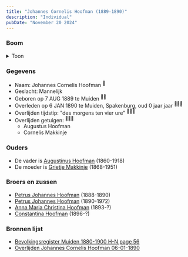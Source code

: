```yaml
---
title: "Johannes Cornelis Hoofman (1889-1890)"
description: "Individual"
pubDate: "November 20 2024"
---
```


### Boom
<details><summary>Toon</summary>

![test](https://www.plantuml.com/plantuml/svg/ZPBVJy8m4CVV-rTSvC4d4yRY68GGWG1AeX8LNqctdL3NjQJNXH33_-uDff2Og7rfSp--zxcxtf2NpfU55fGhiv5E5f38D5yvMvfiPBLru9qqn2uqNgnLXf0gbseylh7O-1qKM2Jew6WYZmwjtsrGdAccMXB1Xm20eNKPkfUrIdE3HBrU8PNfzo4KUo4kONueHUAOSJ4eLoLvPKg2MslV2cakG1BSDVcq0HhZS78z6RBonvj2dUsXrqraibicrdkDtJu4CJoFvtn5JPWwASljMIZbfTPBQR9bwYnHOfc8SrenF8vU8EXmydt9NHbcgu6cJg5_HxYNENVtZYUSc74cmt4u3d_1QKKmc3zLED_IV-84RHWifenp7S0hQZh7wNMtc6NAhAgu5imM3wmTjmzKauegX8PMgxNVeTPsosHxKG_lwggE43N-oL1dig5o1P7uAZUpQscO2aRM6TJgvrQ22BvN-lTswixYkFFlQKGm6rHDTfgdtOWRD1d_uqy0)
</details>

### Gegevens
- Naam: Johannes Cornelis Hoofman <sup><a href="../s00009/" style="text-decoration:none" title="Overlijden Johannes Cornelis Hoofman 06-01-1890 ">:link:</a></sup>
- Geslacht: Mannelijk
- Geboren op 7 AUG 1889 te Muiden <sup><a href="../s00009/" style="text-decoration:none" title="Overlijden Johannes Cornelis Hoofman 06-01-1890 ">:link:</a><a href="../s00013/" style="text-decoration:none" title="Bevolkingsregister Muiden 1880-1900 H-N page 56">:link:</a></sup>
- Overleden op 6 JAN 1890 te Muiden, Spakenburg, oud 0 jaar jaar <sup><a href="../s00009/" style="text-decoration:none" title="Overlijden Johannes Cornelis Hoofman 06-01-1890 ">:link:</a><a href="../s00010/" style="text-decoration:none" title="De Standaard 21-01-1890">:link:</a><a href="../s00013/" style="text-decoration:none" title="Bevolkingsregister Muiden 1880-1900 H-N page 56">:link:</a></sup>
- Overlijden tijdstip: "des morgens ten vier ure" <sup><a href="../s00009/" style="text-decoration:none" title="Overlijden Johannes Cornelis Hoofman 06-01-1890 ">:link:</a><a href="../s00010/" style="text-decoration:none" title="De Standaard 21-01-1890">:link:</a><a href="../s00013/" style="text-decoration:none" title="Bevolkingsregister Muiden 1880-1900 H-N page 56">:link:</a></sup>
- Overlijden getuigen: <sup><a href="../s00009/" style="text-decoration:none" title="Overlijden Johannes Cornelis Hoofman 06-01-1890 ">:link:</a><a href="../s00010/" style="text-decoration:none" title="De Standaard 21-01-1890">:link:</a><a href="../s00013/" style="text-decoration:none" title="Bevolkingsregister Muiden 1880-1900 H-N page 56">:link:</a></sup>
  - Augustus Hoofman
  - Cornelis Makkinje

### Ouders
- De vader is [Augustinus Hoofman](../i00007/) (1860-1918)
- De moeder is [Grietje Makkinje](../i00008/) (1868-1951)

### Broers en zussen
- [Petrus Johannes Hoofman](../i00015/) (1888-1890)
- [Petrus Johannes Hoofman](../i00005/) (1890-1972)
- [Anna Maria Christina Hoofman](../i00012/) (1893-?)
- [Constantina Hoofman](../i00011/) (1896-?)

### Bronnen lijst
- [Bevolkingsregister Muiden 1880-1900 H-N page 56](../s00013/)
- [Overlijden Johannes Cornelis Hoofman 06-01-1890 ](../s00009/)